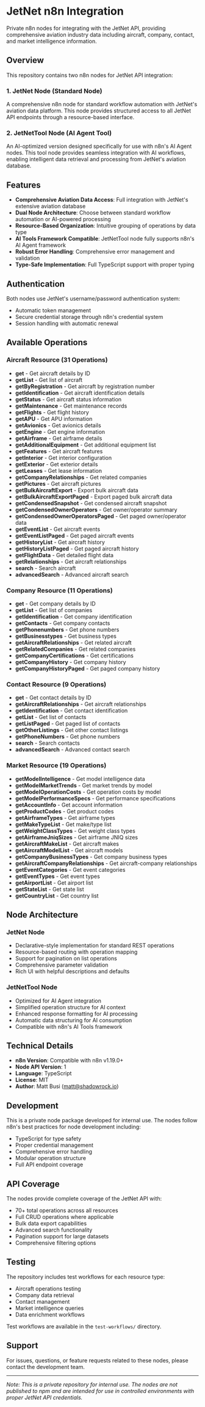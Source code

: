 # JetNet n8n Integration

Private n8n nodes for integrating with the JetNet API, providing comprehensive aviation industry data including aircraft, company, contact, and market intelligence information.

## Overview

This repository contains two n8n nodes for JetNet API integration:

### 1. JetNet Node (Standard Node)
A comprehensive n8n node for standard workflow automation with JetNet's aviation data platform. This node provides structured access to all JetNet API endpoints through a resource-based interface.

### 2. JetNetTool Node (AI Agent Tool)
An AI-optimized version designed specifically for use with n8n's AI Agent nodes. This tool node provides seamless integration with AI workflows, enabling intelligent data retrieval and processing from JetNet's aviation database.

## Features

- **Comprehensive Aviation Data Access**: Full integration with JetNet's extensive aviation database
- **Dual Node Architecture**: Choose between standard workflow automation or AI-powered processing
- **Resource-Based Organization**: Intuitive grouping of operations by data type
- **AI Tools Framework Compatible**: JetNetTool node fully supports n8n's AI Agent framework
- **Robust Error Handling**: Comprehensive error management and validation
- **Type-Safe Implementation**: Full TypeScript support with proper typing

## Authentication

Both nodes use JetNet's username/password authentication system:
- Automatic token management
- Secure credential storage through n8n's credential system
- Session handling with automatic renewal

## Available Operations

### Aircraft Resource (31 Operations)
- **get** - Get aircraft details by ID
- **getList** - Get list of aircraft
- **getByRegistration** - Get aircraft by registration number
- **getIdentification** - Get aircraft identification details
- **getStatus** - Get aircraft status information
- **getMaintenance** - Get maintenance records
- **getFlights** - Get flight history
- **getAPU** - Get APU information
- **getAvionics** - Get avionics details
- **getEngine** - Get engine information
- **getAirframe** - Get airframe details
- **getAdditionalEquipment** - Get additional equipment list
- **getFeatures** - Get aircraft features
- **getInterior** - Get interior configuration
- **getExterior** - Get exterior details
- **getLeases** - Get lease information
- **getCompanyRelationships** - Get related companies
- **getPictures** - Get aircraft pictures
- **getBulkAircraftExport** - Export bulk aircraft data
- **getBulkAircraftExportPaged** - Export paged bulk aircraft data
- **getCondensedSnapshot** - Get condensed aircraft snapshot
- **getCondensedOwnerOperators** - Get owner/operator summary
- **getCondensedOwnerOperatorsPaged** - Get paged owner/operator data
- **getEventList** - Get aircraft events
- **getEventListPaged** - Get paged aircraft events
- **getHistoryList** - Get aircraft history
- **getHistoryListPaged** - Get paged aircraft history
- **getFlightData** - Get detailed flight data
- **getRelationships** - Get aircraft relationships
- **search** - Search aircraft
- **advancedSearch** - Advanced aircraft search

### Company Resource (11 Operations)
- **get** - Get company details by ID
- **getList** - Get list of companies
- **getIdentification** - Get company identification
- **getContacts** - Get company contacts
- **getPhonenumbers** - Get phone numbers
- **getBusinesstypes** - Get business types
- **getAircraftRelationships** - Get related aircraft
- **getRelatedCompanies** - Get related companies
- **getCompanyCertifications** - Get certifications
- **getCompanyHistory** - Get company history
- **getCompanyHistoryPaged** - Get paged company history

### Contact Resource (9 Operations)
- **get** - Get contact details by ID
- **getAircraftRelationships** - Get aircraft relationships
- **getIdentification** - Get contact identification
- **getList** - Get list of contacts
- **getListPaged** - Get paged list of contacts
- **getOtherListings** - Get other contact listings
- **getPhoneNumbers** - Get phone numbers
- **search** - Search contacts
- **advancedSearch** - Advanced contact search

### Market Resource (19 Operations)
- **getModelIntelligence** - Get model intelligence data
- **getModelMarketTrends** - Get market trends by model
- **getModelOperationCosts** - Get operation costs by model
- **getModelPerformanceSpecs** - Get performance specifications
- **getAccountInfo** - Get account information
- **getProductCodes** - Get product codes
- **getAirframeTypes** - Get airframe types
- **getMakeTypeList** - Get make/type list
- **getWeightClassTypes** - Get weight class types
- **getAirframeJniqSizes** - Get airframe JNIQ sizes
- **getAircraftMakeList** - Get aircraft makes
- **getAircraftModelList** - Get aircraft models
- **getCompanyBusinessTypes** - Get company business types
- **getAircraftCompanyRelationships** - Get aircraft-company relationships
- **getEventCategories** - Get event categories
- **getEventTypes** - Get event types
- **getAirportList** - Get airport list
- **getStateList** - Get state list
- **getCountryList** - Get country list

## Node Architecture

### JetNet Node
- Declarative-style implementation for standard REST operations
- Resource-based routing with operation mapping
- Support for pagination on list operations
- Comprehensive parameter validation
- Rich UI with helpful descriptions and defaults

### JetNetTool Node
- Optimized for AI Agent integration
- Simplified operation structure for AI context
- Enhanced response formatting for AI processing
- Automatic data structuring for AI consumption
- Compatible with n8n's AI Tools framework

## Technical Details

- **n8n Version**: Compatible with n8n v1.19.0+
- **Node API Version**: 1
- **Language**: TypeScript
- **License**: MIT
- **Author**: Matt Busi (matt@shadowrock.io)

## Development

This is a private node package developed for internal use. The nodes follow n8n's best practices for node development including:

- TypeScript for type safety
- Proper credential management
- Comprehensive error handling
- Modular operation structure
- Full API endpoint coverage

## API Coverage

The nodes provide complete coverage of the JetNet API with:
- 70+ total operations across all resources
- Full CRUD operations where applicable
- Bulk data export capabilities
- Advanced search functionality
- Pagination support for large datasets
- Comprehensive filtering options

## Testing

The repository includes test workflows for each resource type:
- Aircraft operations testing
- Company data retrieval
- Contact management
- Market intelligence queries
- Data enrichment workflows

Test workflows are available in the `test-workflows/` directory.

## Support

For issues, questions, or feature requests related to these nodes, please contact the development team.

---

*Note: This is a private repository for internal use. The nodes are not published to npm and are intended for use in controlled environments with proper JetNet API credentials.*